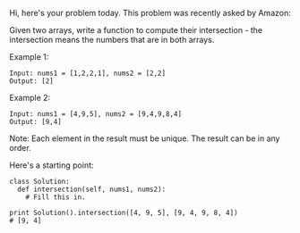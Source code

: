 Hi, here's your problem today. This problem was recently asked by Amazon:

Given two arrays, write a function to compute their intersection - the intersection means the numbers that are in both arrays.

Example 1:
```
Input: nums1 = [1,2,2,1], nums2 = [2,2]
Output: [2]
```
Example 2:
```
Input: nums1 = [4,9,5], nums2 = [9,4,9,8,4]
Output: [9,4]
```
Note:
Each element in the result must be unique.
The result can be in any order.

Here's a starting point:
```
class Solution:
  def intersection(self, nums1, nums2):
    # Fill this in.

print Solution().intersection([4, 9, 5], [9, 4, 9, 8, 4])
# [9, 4]
```
